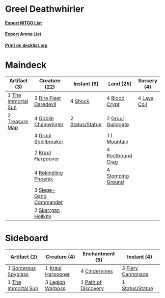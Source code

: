 # Greel Deathwhirler

#### [Export MTGO List](../collection/Greel%20Deathwhirler/Greel%20Deathwhirler.txt)
#### [Export Arena List](../collection/Greel%20Deathwhirler/Greel%20Deathwhirler_arena.txt)
#### [Print on decklist.org](http://decklist.org/?deckmain=4%09Blood%20Crypt%0A3%09Dire%20Fleet%20Daredevil%0A4%09Goblin%20Chainwhirler%0A2%09Gruul%20Guildgate%0A4%09Gruul%20Spellbreaker%0A2%09Kraul%20Harpooner%0A4%09Lava%20Coil%0A11%09Mountain%0A4%09Rekindling%20Phoenix%0A4%09Rootbound%20Crag%0A4%09Shock%0A3%09Siege-Gang%20Commander%0A2%09Skarrgan%20Hellkite%0A2%09Status/Statue%0A4%09Stomping%20Ground%0A1%09The%20Immortal%20Sun%0A2%09Treasure%20Map&deckside=4%09Cindervines%0A3%09Fiery%20Cannonade%0A1%09Kraul%20Harpooner%0A3%09Legion%20Warboss%0A1%09Path%20of%20Discovery%0A1%09Sorcerous%20Spyglass%0A1%09Status/Statue%0A1%09The%20Immortal%20Sun)
# Maindeck

|                                        Artifact (3)                                         |                                          Creature (22)                                          |                                       Instant (6)                                        |                                         Land (25)                                          |                                     Sorcery (4)                                      |
|---------------------------------------------------------------------------------------------|-------------------------------------------------------------------------------------------------|------------------------------------------------------------------------------------------|--------------------------------------------------------------------------------------------|--------------------------------------------------------------------------------------|
|1 [The Immortal Sun](http://gatherer.wizards.com/Pages/Card/Details.aspx?multiverseid=439844)|3 [Dire Fleet Daredevil](http://gatherer.wizards.com/Pages/Card/Details.aspx?multiverseid=439756)|4 [Shock](http://gatherer.wizards.com/Pages/Card/Details.aspx?multiverseid=129732)        |4 [Blood Crypt](http://gatherer.wizards.com/Pages/Card/Details.aspx?multiverseid=97102)     |4 [Lava Coil](http://gatherer.wizards.com/Pages/Card/Details.aspx?multiverseid=452858)|
|2 [Treasure Map](http://gatherer.wizards.com/Pages/Card/Details.aspx?multiverseid=435410)    |4 [Goblin Chainwhirler](http://gatherer.wizards.com/Pages/Card/Details.aspx?multiverseid=443017) |2 [Status/Statue](http://gatherer.wizards.com/Pages/Card/Details.aspx?multiverseid=452980)|2 [Gruul Guildgate](http://gatherer.wizards.com/Pages/Card/Details.aspx?multiverseid=376359)|                                                                                      |
|                                                                                             |4 [Gruul Spellbreaker](http://gatherer.wizards.com/Pages/Card/Details.aspx?multiverseid=457323)  |                                                                                          |11 [Mountain](http://gatherer.wizards.com/Pages/Card/Details.aspx?multiverseid=439859)      |                                                                                      |
|                                                                                             |2 [Kraul Harpooner](http://gatherer.wizards.com/Pages/Card/Details.aspx?multiverseid=452886)     |                                                                                          |4 [Rootbound Crag](http://gatherer.wizards.com/Pages/Card/Details.aspx?multiverseid=420934) |                                                                                      |
|                                                                                             |4 [Rekindling Phoenix](http://gatherer.wizards.com/Pages/Card/Details.aspx?multiverseid=439768)  |                                                                                          |4 [Stomping Ground](http://gatherer.wizards.com/Pages/Card/Details.aspx?multiverseid=405110)|                                                                                      |
|                                                                                             |3 [Siege-Gang Commander](http://gatherer.wizards.com/Pages/Card/Details.aspx?multiverseid=130539)|                                                                                          |                                                                                            |                                                                                      |
|                                                                                             |2 [Skarrgan Hellkite](http://gatherer.wizards.com/Pages/Card/Details.aspx?multiverseid=457258)   |                                                                                          |                                                                                            |                                                                                      |


# Sideboard

|                                         Artifact (2)                                          |                                        Creature (4)                                        |                                       Enchantment (5)                                        |                                        Instant (4)                                         |
|-----------------------------------------------------------------------------------------------|--------------------------------------------------------------------------------------------|----------------------------------------------------------------------------------------------|--------------------------------------------------------------------------------------------|
|1 [Sorcerous Spyglass](http://gatherer.wizards.com/Pages/Card/Details.aspx?multiverseid=435407)|1 [Kraul Harpooner](http://gatherer.wizards.com/Pages/Card/Details.aspx?multiverseid=452886)|4 [Cindervines](http://gatherer.wizards.com/Pages/Card/Details.aspx?multiverseid=457305)      |3 [Fiery Cannonade](http://gatherer.wizards.com/Pages/Card/Details.aspx?multiverseid=435297)|
|1 [The Immortal Sun](http://gatherer.wizards.com/Pages/Card/Details.aspx?multiverseid=439844)  |3 [Legion Warboss](http://gatherer.wizards.com/Pages/Card/Details.aspx?multiverseid=452859) |1 [Path of Discovery](http://gatherer.wizards.com/Pages/Card/Details.aspx?multiverseid=439799)|1 [Status/Statue](http://gatherer.wizards.com/Pages/Card/Details.aspx?multiverseid=452980)  |


